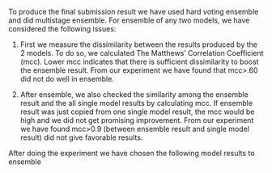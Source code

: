 To produce the final submission result we have used hard voting ensemble and did multistage ensemble.
For ensemble of any two models, we have considered the following issues:

1. First we measure the dissimilarity between the results produced by the 2 models. To do so, we calculated The Matthews’ Correlation Coefficient (mcc). Lower mcc indicates that there is sufficient dissimilarity to boost the ensemble result. From our experiment we have found that mcc>.60 did not do well in ensemble.
 
2. After ensemble, we also checked the similarity among the ensemble result and the all single model results by calculating mcc. If ensemble result was just copied from one single model result, the mcc would be high and we did not get promising improvement.
From our experiment we have found mcc>0.9 (between ensemble result and single model result) did not give favorable results.   

After doing the experiment we have chosen the following model results to ensemble
